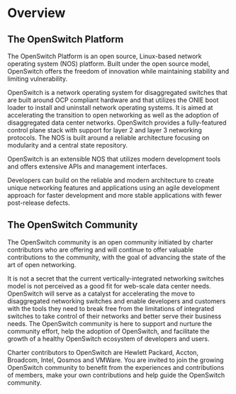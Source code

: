 # Overview

## The OpenSwitch Platform

The OpenSwitch Platform is an open source, Linux-based network operating system (NOS) platform. Built under the open source model, OpenSwitch offers the freedom of innovation while maintaining stability and limiting vulnerability.

OpenSwitch is a network operating system for disaggregated switches that are built around OCP compliant hardware and that utilizes the ONIE boot loader to install and uninstall network operating systems. It is aimed at accelerating the transition to open networking as well as the adoption of disaggregated data center networks. OpenSwitch provides a fully-featured control plane stack with support for layer 2 and layer 3 networking protocols. The NOS is built around a reliable architecture focusing on modularity and a central state repository.

OpenSwitch is an extensible NOS that utilizes modern development tools and offers extensive APIs and management interfaces.

Developers can build on the reliable and modern architecture to create unique networking features and applications using an agile development approach for faster development and more stable applications with fewer post-release defects.

## The OpenSwitch Community

The OpenSwitch community is an open community initiated by charter contributors who are offering and will continue to offer valuable contributions to the community, with the goal of advancing the state of the art of open networking.

It is not a secret that the current vertically-integrated networking switches model is not perceived as a good fit for web-scale data center needs. OpenSwitch will serve as a catalyst for accelerating the move to disaggregated networking switches and enable developers and customers with the tools they need to break free from the limitations of integrated switches to take control of their networks and better serve their business needs. The OpenSwitch community is here to support and nurture the community effort, help the adoption of OpenSwitch, and facilitate the growth of a healthy OpenSwitch ecosystem of developers and users.

Charter contributors to OpenSwitch are Hewlett Packard, Accton, Broadcom, Intel, Qosmos and VMWare. You are invited to join the growing OpenSwitch community to benefit from the experiences and contributions of members, make your own contributions and help guide the OpenSwitch community.
